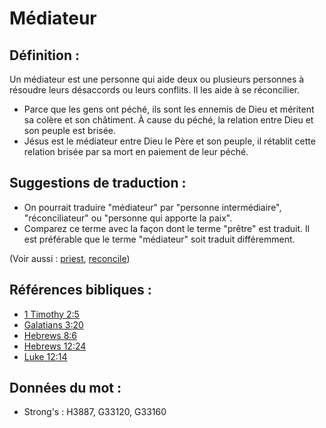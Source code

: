 # Médiateur

## Définition :

Un médiateur est une personne qui aide deux ou plusieurs personnes à résoudre leurs désaccords ou leurs conflits. Il les aide à se réconcilier.

* Parce que les gens ont péché, ils sont les ennemis de Dieu et méritent sa colère et son châtiment. À cause du péché, la relation entre Dieu et son peuple est brisée.
* Jésus est le médiateur entre Dieu le Père et son peuple, il rétablit cette relation brisée par sa mort en paiement de leur péché.

## Suggestions de traduction :

* On pourrait traduire "médiateur" par "personne intermédiaire", "réconciliateur" ou "personne qui apporte la paix".
* Comparez ce terme avec la façon dont le terme "prêtre" est traduit. Il est préférable que le terme "médiateur" soit traduit différemment.

(Voir aussi : [priest](../kt/priest.md), [reconcile](../kt/reconcile.md))

## Références bibliques :

* [1 Timothy 2:5](rc://en/tn/help/1ti/02/05)
* [Galatians 3:20](rc://en/tn/help/gal/03/20)
* [Hebrews 8:6](rc://en/tn/help/heb/08/06)
* [Hebrews 12:24](rc://en/tn/help/heb/12/24)
* [Luke 12:14](rc://en/tn/help/luk/12/14)

## Données du mot :

* Strong's : H3887, G33120, G33160
